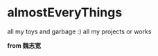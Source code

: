 # almostEveryThings
all my toys and garbage :)
all my projects or works


**from 魏志宽**
                                                                                
